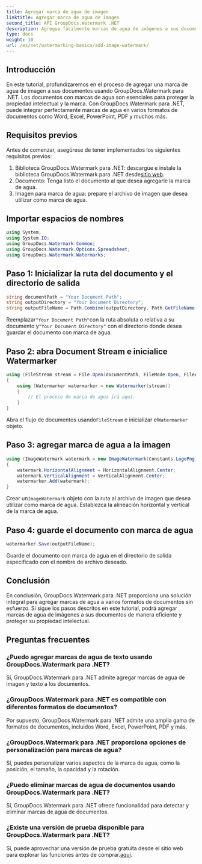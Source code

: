 ```yaml
---
title: Agregar marca de agua de imagen
linktitle: Agregar marca de agua de imagen
second_title: API GroupDocs.Watermark .NET
description: Agregue fácilmente marcas de agua de imágenes a sus documentos usando GroupDocs.Watermark para .NET. Proteja su propiedad intelectual con facilidad.
type: docs
weight: 10
url: /es/net/watermarking-basics/add-image-watermark/
---
```

## Introducción
En este tutorial, profundizaremos en el proceso de agregar una marca de agua de imagen a sus documentos usando GroupDocs.Watermark para .NET. Los documentos con marcas de agua son esenciales para proteger la propiedad intelectual y la marca. Con GroupDocs.Watermark para .NET, puede integrar perfectamente marcas de agua en varios formatos de documentos como Word, Excel, PowerPoint, PDF y muchos más.
## Requisitos previos
Antes de comenzar, asegúrese de tener implementados los siguientes requisitos previos:
1.  Biblioteca GroupDocs.Watermark para .NET: descargue e instale la biblioteca GroupDocs.Watermark para .NET desde[sitio web](https://releases.groupdocs.com/Watermark/net/).
2. Documento: Tenga listo el documento al que desea agregarle la marca de agua.
3. Imagen para marca de agua: prepare el archivo de imagen que desea utilizar como marca de agua.

## Importar espacios de nombres
```csharp
using System;
using System.IO;
using GroupDocs.Watermark.Common;
using GroupDocs.Watermark.Options.Spreadsheet;
using GroupDocs.Watermark.Watermarks;
```
## Paso 1: Inicializar la ruta del documento y el directorio de salida
```csharp
string documentPath = "Your Document Path";
string outputDirectory = "Your Document Directory";
string outputFileName = Path.Combine(outputDirectory, Path.GetFileName(documentPath));
```
 Reemplazar`"Your Document Path"`con la ruta absoluta o relativa a su documento y`"Your Document Directory"` con el directorio donde desea guardar el documento con marca de agua.
## Paso 2: abra Document Stream e inicialice Watermarker
```csharp
using (FileStream stream = File.Open(documentPath, FileMode.Open, FileAccess.ReadWrite))
{
    using (Watermarker watermarker = new Watermarker(stream))
    {
        // El proceso de marca de agua irá aquí.
    }
}
```
 Abra el flujo de documentos usando`FileStream` e inicializar el`Watermarker` objeto.
## Paso 3: agregar marca de agua a la imagen
```csharp
using (ImageWatermark watermark = new ImageWatermark(Constants.LogoPng))
{
    watermark.HorizontalAlignment = HorizontalAlignment.Center;
    watermark.VerticalAlignment = VerticalAlignment.Center;
    watermarker.Add(watermark);
}
```
 Crear un`ImageWatermark` objeto con la ruta al archivo de imagen que desea utilizar como marca de agua. Establezca la alineación horizontal y vertical de la marca de agua.
## Paso 4: guarde el documento con marca de agua
```csharp
watermarker.Save(outputFileName);
```
Guarde el documento con marca de agua en el directorio de salida especificado con el nombre de archivo deseado.

## Conclusión
En conclusión, GroupDocs.Watermark para .NET proporciona una solución integral para agregar marcas de agua a varios formatos de documentos sin esfuerzo. Si sigue los pasos descritos en este tutorial, podrá agregar marcas de agua de imágenes a sus documentos de manera eficiente y proteger su propiedad intelectual.
## Preguntas frecuentes
### ¿Puedo agregar marcas de agua de texto usando GroupDocs.Watermark para .NET?
Sí, GroupDocs.Watermark para .NET admite agregar marcas de agua de imagen y texto a los documentos.
### ¿GroupDocs.Watermark para .NET es compatible con diferentes formatos de documentos?
Por supuesto, GroupDocs.Watermark para .NET admite una amplia gama de formatos de documentos, incluidos Word, Excel, PowerPoint, PDF y más.
### ¿GroupDocs.Watermark para .NET proporciona opciones de personalización para marcas de agua?
Sí, puedes personalizar varios aspectos de la marca de agua, como la posición, el tamaño, la opacidad y la rotación.
### ¿Puedo eliminar marcas de agua de documentos usando GroupDocs.Watermark para .NET?
Sí, GroupDocs.Watermark para .NET ofrece funcionalidad para detectar y eliminar marcas de agua de documentos.
### ¿Existe una versión de prueba disponible para GroupDocs.Watermark para .NET?
 Sí, puede aprovechar una versión de prueba gratuita desde el sitio web para explorar las funciones antes de comprar.[aquí](https://releases.groupdocs.com/).